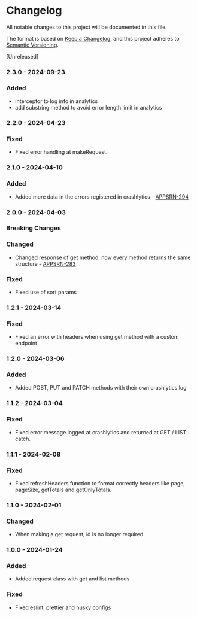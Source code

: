 # Changelog

All notable changes to this project will be documented in this file.

The format is based on [Keep a Changelog](https://keepachangelog.com/en/1.0.0/),
and this project adheres to [Semantic Versioning](https://semver.org/spec/v2.0.0.html).

[Unreleased]

### 2.3.0 - 2024-09-23

### Added

- interceptor to log info in analytics
- add substring method to avoid error length limit in analytics

### 2.2.0 - 2024-04-23

### Fixed

- Fixed error handling at makeRequest.

### 2.1.0 - 2024-04-10

### Added

- Added more data in the errors registered in crashlytics - [APPSRN-294](https://janiscommerce.atlassian.net/browse/APPSRN-294)

### 2.0.0 - 2024-04-03

### Breaking Changes

### Changed

- Changed response of get method, now every method returns the same structure - [APPSRN-283](https://janiscommerce.atlassian.net/browse/APPSRN-283)

### Fixed

- Fixed use of sort params

### 1.2.1 - 2024-03-14

### Fixed

- Fixed an error with headers when using get method with a custom endpoint

### 1.2.0 - 2024-03-06

### Added

- Added POST, PUT and PATCH methods with their own crashlytics log

### 1.1.2 - 2024-03-04

### Fixed

- Fixed error message logged at crashlytics and returned at GET / LIST catch.

### 1.1.1 - 2024-02-08

### Fixed

- Fixed refreshHeaders function to format correctly headers like page, pageSize, getTotals and getOnlyTotals.

### 1.1.0 - 2024-02-01

### Changed

- When making a get request, id is no longer required

### 1.0.0 - 2024-01-24

### Added

- Added request class with get and list methods

### Fixed

- Fixed eslint, prettier and husky configs

